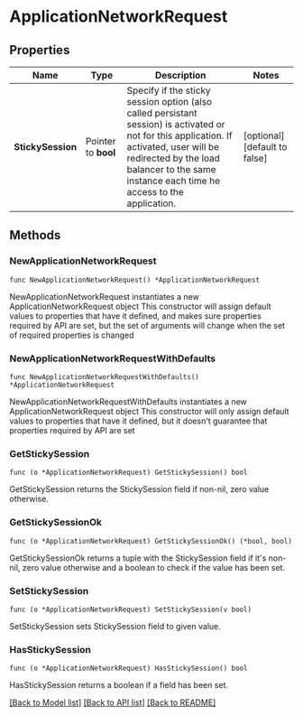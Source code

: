 # ApplicationNetworkRequest

## Properties

Name | Type | Description | Notes
------------ | ------------- | ------------- | -------------
**StickySession** | Pointer to **bool** | Specify if the sticky session option (also called persistant session) is activated or not for this application. If activated, user will be redirected by the load balancer to the same instance each time he access to the application.  | [optional] [default to false]

## Methods

### NewApplicationNetworkRequest

`func NewApplicationNetworkRequest() *ApplicationNetworkRequest`

NewApplicationNetworkRequest instantiates a new ApplicationNetworkRequest object
This constructor will assign default values to properties that have it defined,
and makes sure properties required by API are set, but the set of arguments
will change when the set of required properties is changed

### NewApplicationNetworkRequestWithDefaults

`func NewApplicationNetworkRequestWithDefaults() *ApplicationNetworkRequest`

NewApplicationNetworkRequestWithDefaults instantiates a new ApplicationNetworkRequest object
This constructor will only assign default values to properties that have it defined,
but it doesn't guarantee that properties required by API are set

### GetStickySession

`func (o *ApplicationNetworkRequest) GetStickySession() bool`

GetStickySession returns the StickySession field if non-nil, zero value otherwise.

### GetStickySessionOk

`func (o *ApplicationNetworkRequest) GetStickySessionOk() (*bool, bool)`

GetStickySessionOk returns a tuple with the StickySession field if it's non-nil, zero value otherwise
and a boolean to check if the value has been set.

### SetStickySession

`func (o *ApplicationNetworkRequest) SetStickySession(v bool)`

SetStickySession sets StickySession field to given value.

### HasStickySession

`func (o *ApplicationNetworkRequest) HasStickySession() bool`

HasStickySession returns a boolean if a field has been set.


[[Back to Model list]](../README.md#documentation-for-models) [[Back to API list]](../README.md#documentation-for-api-endpoints) [[Back to README]](../README.md)


